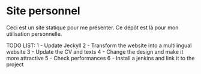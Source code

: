 # Site personnel
Ceci est un site statique pour me présenter. Ce dépôt est là pour mon utilisation personnelle.

 TODO LIST:
 1 - Update Jeckyll
 2 - Transform the website into a multilingual website
 3 - Update the CV and texts
 4 - Change the design and make it more attractive
 5 - Check performances
 6 - Install a jenkins and link it to the project